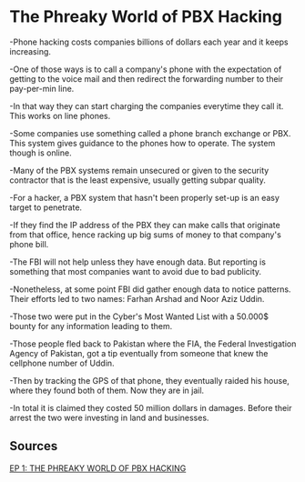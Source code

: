# The Phreaky World of PBX Hacking

-Phone hacking costs companies billions of dollars each year and it keeps increasing.

-One of those ways is to call a company's phone with the expectation of getting to the voice mail and then redirect the forwarding number to their pay-per-min line.

-In that way they can start charging the companies everytime they call it. This works on line phones.

-Some companies use something called a phone branch exchange or PBX. This system gives guidance to the phones how to operate. The system though is online.

-Many of the PBX systems remain unsecured or given to the security contractor that is the least expensive, usually getting subpar quality.

-For a hacker, a PBX system that hasn't been properly set-up is an easy target to penetrate. 

-If they find the IP address of the PBX they can make calls that originate from that office, hence racking up big sums of money to that company's phone bill.

-The FBI will not help unless they have enough data. But reporting is something that most companies want to avoid due to bad publicity.

-Nonetheless, at some point FBI did gather enough data to notice patterns. Their efforts led to two names: Farhan Arshad and Noor Aziz Uddin.

-Those two were put in the Cyber's Most Wanted List with a 50.000$ bounty for any information leading to them.

-Those people fled back to Pakistan where the FIA, the Federal Investigation Agency of Pakistan, got a tip eventually from someone that knew the cellphone number of Uddin.

-Then by tracking the GPS of that phone, they eventually raided his house, where they found both of them. Now they are in jail.

-In total it is claimed they costed 50 million dollars in damages. Before their arrest the two were investing in land and businesses.

## Sources

[EP 1: THE PHREAKY WORLD OF PBX HACKING](https://darknetdiaries.com/transcript/1/)
